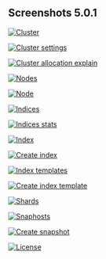 ## Screenshots 5.0.1

[![Cluster](https://raw.githubusercontent.com/stephanediondev/elasticsearch-admin/master/screenshots/5.0.1/resized-cluster.png)](https://raw.githubusercontent.com/stephanediondev/elasticsearch-admin/master/screenshots/5.0.1/original-cluster.png)

[![Cluster settings](https://raw.githubusercontent.com/stephanediondev/elasticsearch-admin/master/screenshots/5.0.1/resized-cluster-settings.png)](https://raw.githubusercontent.com/stephanediondev/elasticsearch-admin/master/screenshots/5.0.1/original-cluster-settings.png)

[![Cluster allocation explain](https://raw.githubusercontent.com/stephanediondev/elasticsearch-admin/master/screenshots/5.0.1/resized-cluster-allocation-explain.png)](https://raw.githubusercontent.com/stephanediondev/elasticsearch-admin/master/screenshots/5.0.1/original-cluster-allocation-explain.png)

[![Nodes](https://raw.githubusercontent.com/stephanediondev/elasticsearch-admin/master/screenshots/5.0.1/resized-nodes.png)](https://raw.githubusercontent.com/stephanediondev/elasticsearch-admin/master/screenshots/5.0.1/original-nodes.png)

[![Node](https://raw.githubusercontent.com/stephanediondev/elasticsearch-admin/master/screenshots/5.0.1/resized-node.png)](https://raw.githubusercontent.com/stephanediondev/elasticsearch-admin/master/screenshots/5.0.1/original-node.png)

[![Indices](https://raw.githubusercontent.com/stephanediondev/elasticsearch-admin/master/screenshots/5.0.1/resized-indices.png)](https://raw.githubusercontent.com/stephanediondev/elasticsearch-admin/master/screenshots/5.0.1/original-indices.png)

[![Indices stats](https://raw.githubusercontent.com/stephanediondev/elasticsearch-admin/master/screenshots/5.0.1/resized-indices-stats.png)](https://raw.githubusercontent.com/stephanediondev/elasticsearch-admin/master/screenshots/5.0.1/original-indices-stats.png)

[![Index](https://raw.githubusercontent.com/stephanediondev/elasticsearch-admin/master/screenshots/5.0.1/resized-index.png)](https://raw.githubusercontent.com/stephanediondev/elasticsearch-admin/master/screenshots/5.0.1/original-index.png)

[![Create index](https://raw.githubusercontent.com/stephanediondev/elasticsearch-admin/master/screenshots/5.0.1/resized-index-create.png)](https://raw.githubusercontent.com/stephanediondev/elasticsearch-admin/master/screenshots/5.0.1/original-index-create.png)

[![Index templates](https://raw.githubusercontent.com/stephanediondev/elasticsearch-admin/master/screenshots/5.0.1/resized-index-templates-legacy.png)](https://raw.githubusercontent.com/stephanediondev/elasticsearch-admin/master/screenshots/5.0.1/original-index-templates-legacy.png)

[![Create index template](https://raw.githubusercontent.com/stephanediondev/elasticsearch-admin/master/screenshots/5.0.1/resized-index-templates-legacy-create.png)](https://raw.githubusercontent.com/stephanediondev/elasticsearch-admin/master/screenshots/5.0.1/original-index-templates-legacy-create.png)

[![Shards](https://raw.githubusercontent.com/stephanediondev/elasticsearch-admin/master/screenshots/5.0.1/resized-shards.png)](https://raw.githubusercontent.com/stephanediondev/elasticsearch-admin/master/screenshots/5.0.1/original-shards.png)

[![Snaphosts](https://raw.githubusercontent.com/stephanediondev/elasticsearch-admin/master/screenshots/5.0.1/resized-snapshots.png)](https://raw.githubusercontent.com/stephanediondev/elasticsearch-admin/master/screenshots/5.0.1/original-snapshots.png)

[![Create snapshot](https://raw.githubusercontent.com/stephanediondev/elasticsearch-admin/master/screenshots/5.0.1/resized-snapshot-create.png)](https://raw.githubusercontent.com/stephanediondev/elasticsearch-admin/master/screenshots/5.0.1/original-snapshot-create.png)

[![License](https://raw.githubusercontent.com/stephanediondev/elasticsearch-admin/master/screenshots/5.0.1/resized-license.png)](https://raw.githubusercontent.com/stephanediondev/elasticsearch-admin/master/screenshots/5.0.1/original-license.png)

